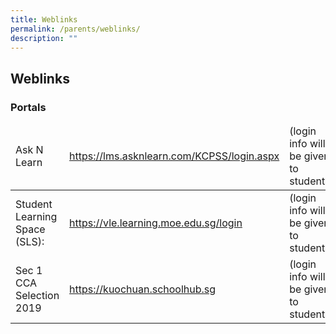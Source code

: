 ```yaml
---
title: Weblinks
permalink: /parents/weblinks/
description: ""
---
```

## Weblinks

### Portals
<table>
<thead>
  <tr>
    <td>Ask N Learn</td>
    <td><a href="https://lms.asknlearn.com/KCPSS/login.aspx">https://lms.asknlearn.com/KCPSS/login.aspx</a></td>
    <td>(login info will be given to students)</td>
  </tr>
</thead>
<tbody>
  <tr>
    <td>Student Learning Space (SLS):</td>
    <td><a href="https://vle.learning.moe.edu.sg/login">https://vle.learning.moe.edu.sg/login</a></td>
    <td>(login info will be given to students)<br></td>
  </tr>
  <tr>
    <td>Sec  1 CCA Selection 2019   </td>
    <td><a href="https://kuochuan.schoolhub.sg/">https://kuochuan.schoolhub.sg</a></td>
    <td>(login info will be given to students)</td>
  </tr>
</tbody>
</table>

